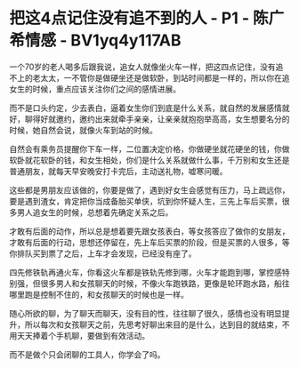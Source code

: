 # 把这4点记住没有追不到的人 - P1 - 陈广希情感 - BV1yq4y117AB

一个70岁的老人喝多后跟我说，追女人就像坐火车一样，把这四点记住，没有追不上的老太太，一不管你是做硬坐还是做软卧，到站时间都是一样的，所以你在追女生的时候，重点应该关注你们之间的感情进展。

而不是口头约定，少去表白，逼着女生你们到底是什么关系，就自然的发展感情就好，聊得好就邀约，邀约出来就牵手亲亲，让亲亲就抱抱举高高，女生想要名分的时候，她自然会说，就像火车到站的时候。

自然会有乘务员提醒你下车一样，二位置决定价格，你做硬坐就花硬坐的钱，你做软卧就花软卧的钱，和女生相处，你们是什么关系就做什么事，千万别和女生还是普通朋友，就每天早安晚安打卡完后，主动送礼物，嘘寒问暖。

这些都是男朋友应该做的，你要是做了，遇到好女生会感觉有压力，马上疏远你，要是遇到渣女，肯定把你当成备胎买单侠，坑到你怀疑人生，三先上车后买票，很多男人追女生的时候，总想着先确定关系之后。

才敢有后面的动作，所以总是想着要先跟女孩表白，等女孩答应了做你的女朋友，才敢有后面的行动，思想还停留在，先上车后买票的阶段，但是买票的人很多，等你排队买到票了之后，上车才会发现，已经没有座了。

四先修铁轨再通火车，你看这火车都是铁轨先修到哪，火车才能跑到哪，掌控感特别强，但很多男人和女孩聊天的时候，不像火车跑铁路，更像是轮环跑水路，船往哪里跑是控制不住的，和女孩聊天的时候也是一样。

随心所欲的聊，为了聊天而聊天，没有目的性，往往聊了很久，感情也没有明显提升，所以每次和女孩聊天之前，先思考好聊出来目的是什么，达到目的就结束，不用天天捧着个手机聊，要做到有效活动。

而不是做个只会闭聊的工具人，你学会了吗。